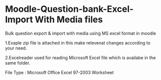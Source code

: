 # Moodle-Question-bank-Excel-Import With Media files

Bulk question export & import with media using MS excel format in moodle

1.Exaple zip file is attached in this make relevenat changes according to your need.

2.Excelreader used for reading Microsoft Excel file which is availabe in the same folder.

File Type : Microsoft Office Excel 97-2003 Worksheet

